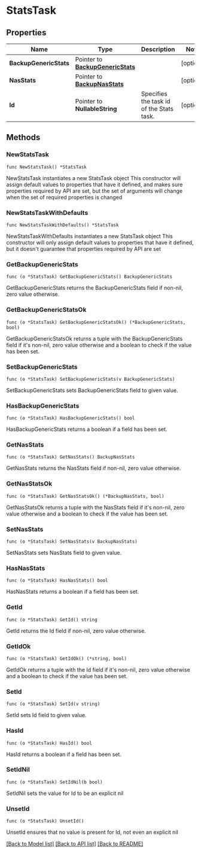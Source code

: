 # StatsTask

## Properties

Name | Type | Description | Notes
------------ | ------------- | ------------- | -------------
**BackupGenericStats** | Pointer to [**BackupGenericStats**](BackupGenericStats.md) |  | [optional] 
**NasStats** | Pointer to [**BackupNasStats**](BackupNasStats.md) |  | [optional] 
**Id** | Pointer to **NullableString** | Specifies the task id of the Stats task. | [optional] 

## Methods

### NewStatsTask

`func NewStatsTask() *StatsTask`

NewStatsTask instantiates a new StatsTask object
This constructor will assign default values to properties that have it defined,
and makes sure properties required by API are set, but the set of arguments
will change when the set of required properties is changed

### NewStatsTaskWithDefaults

`func NewStatsTaskWithDefaults() *StatsTask`

NewStatsTaskWithDefaults instantiates a new StatsTask object
This constructor will only assign default values to properties that have it defined,
but it doesn't guarantee that properties required by API are set

### GetBackupGenericStats

`func (o *StatsTask) GetBackupGenericStats() BackupGenericStats`

GetBackupGenericStats returns the BackupGenericStats field if non-nil, zero value otherwise.

### GetBackupGenericStatsOk

`func (o *StatsTask) GetBackupGenericStatsOk() (*BackupGenericStats, bool)`

GetBackupGenericStatsOk returns a tuple with the BackupGenericStats field if it's non-nil, zero value otherwise
and a boolean to check if the value has been set.

### SetBackupGenericStats

`func (o *StatsTask) SetBackupGenericStats(v BackupGenericStats)`

SetBackupGenericStats sets BackupGenericStats field to given value.

### HasBackupGenericStats

`func (o *StatsTask) HasBackupGenericStats() bool`

HasBackupGenericStats returns a boolean if a field has been set.

### GetNasStats

`func (o *StatsTask) GetNasStats() BackupNasStats`

GetNasStats returns the NasStats field if non-nil, zero value otherwise.

### GetNasStatsOk

`func (o *StatsTask) GetNasStatsOk() (*BackupNasStats, bool)`

GetNasStatsOk returns a tuple with the NasStats field if it's non-nil, zero value otherwise
and a boolean to check if the value has been set.

### SetNasStats

`func (o *StatsTask) SetNasStats(v BackupNasStats)`

SetNasStats sets NasStats field to given value.

### HasNasStats

`func (o *StatsTask) HasNasStats() bool`

HasNasStats returns a boolean if a field has been set.

### GetId

`func (o *StatsTask) GetId() string`

GetId returns the Id field if non-nil, zero value otherwise.

### GetIdOk

`func (o *StatsTask) GetIdOk() (*string, bool)`

GetIdOk returns a tuple with the Id field if it's non-nil, zero value otherwise
and a boolean to check if the value has been set.

### SetId

`func (o *StatsTask) SetId(v string)`

SetId sets Id field to given value.

### HasId

`func (o *StatsTask) HasId() bool`

HasId returns a boolean if a field has been set.

### SetIdNil

`func (o *StatsTask) SetIdNil(b bool)`

 SetIdNil sets the value for Id to be an explicit nil

### UnsetId
`func (o *StatsTask) UnsetId()`

UnsetId ensures that no value is present for Id, not even an explicit nil

[[Back to Model list]](../README.md#documentation-for-models) [[Back to API list]](../README.md#documentation-for-api-endpoints) [[Back to README]](../README.md)


